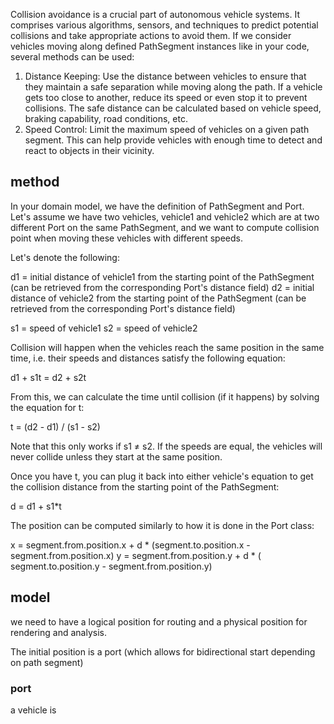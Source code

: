 Collision avoidance is a crucial part of autonomous vehicle systems. It comprises various algorithms, sensors, and
techniques to predict potential collisions and take appropriate actions to avoid them. If we consider vehicles moving
along defined PathSegment instances like in your code, several methods can be used:

1. Distance Keeping: Use the distance between vehicles to ensure that they maintain a safe separation while moving along
   the path. If a vehicle gets too close to another, reduce its speed or even stop it to prevent collisions. The safe
   distance can be calculated based on vehicle speed, braking capability, road conditions, etc.
2. Speed Control: Limit the maximum speed of vehicles on a given path segment. This can help provide vehicles with
   enough time to detect and react to objects in their vicinity.

## method

In your domain model, we have the definition of PathSegment and Port. Let's assume we have two vehicles, vehicle1 and
vehicle2 which are at two different Port on the same PathSegment, and we want to compute collision point when moving
these vehicles with different speeds.

Let's denote the following:

d1 = initial distance of vehicle1 from the starting point of the PathSegment (can be retrieved from the corresponding
Port's distance field) d2 = initial distance of vehicle2 from the starting point of the PathSegment (can be retrieved
from the corresponding Port's distance field)

s1 = speed of vehicle1 s2 = speed of vehicle2

Collision will happen when the vehicles reach the same position in the same time, i.e. their speeds and distances
satisfy the following equation:

d1 + s1t = d2 + s2t

From this, we can calculate the time until collision (if it happens) by solving the equation for t:

t = (d2 - d1) / (s1 - s2)

Note that this only works if s1 ≠ s2. If the speeds are equal, the vehicles will never collide unless they start at the
same position.

Once you have t, you can plug it back into either vehicle's equation to get the collision distance from the starting
point of the PathSegment:

d = d1 + s1*t

The position can be computed similarly to how it is done in the Port class:

x = segment.from.position.x + d * (segment.to.position.x - segment.from.position.x) y = segment.from.position.y + d * (
segment.to.position.y - segment.from.position.y)

## model

we need to have a logical position for routing and a physical position for rendering and analysis.

The initial position is a port (which allows for bidirectional start depending on path segment)

### port

a vehicle is 